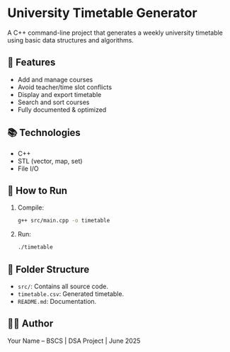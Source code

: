 # University Timetable Generator

A C++ command-line project that generates a weekly university timetable using basic data structures and algorithms.

## 🔧 Features

- Add and manage courses
- Avoid teacher/time slot conflicts
- Display and export timetable
- Search and sort courses
- Fully documented & optimized

## 📚 Technologies

- C++
- STL (vector, map, set)
- File I/O

## 🚀 How to Run

1. Compile:
   ```bash
   g++ src/main.cpp -o timetable
   ```

2. Run:
   ```bash
   ./timetable
   ```

## 📂 Folder Structure

- `src/`: Contains all source code.
- `timetable.csv`: Generated timetable.
- `README.md`: Documentation.

## 👨‍💻 Author

Your Name – BSCS | DSA Project | June 2025
